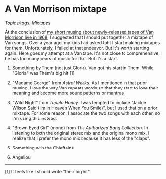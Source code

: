 A Van Morrison mixtape
======================

*Topics/tags: [Mixtapes](index-mixtapes)*

At the conclusion of [my short musing about newly-released tapes of
Van Morrison live in 1968](van-boston-1968), I suggested that I should
put together a mixtape of Van songs.  Over a year ago, my kids had asked
taht I start making mixtapes for them.  Unfortunately, I failed at that
endeavor.  But it's worth starting again.  Here goes my attempt at a Van
tape.  It's not close to comprehensive; he has too many years of music
for that.  But it's a start.

1. Something by Them (not just Gloria).  Van got his start in Them.
While "Gloria" was Them's big hit [1]

1. "Madame George" from _Astral Weeks_.  As I mentioned in that prior
musing, I love the way Van repeats words so that they start to lose their
meaning and become more sound patterns or mantras.

1. "Wild Night" from _Tupelo Honey_.  I was tempted to include
"Jackie Wilson Said (I'm in Heaven When You Smile)", but I used that
on a prior mixtape.  For some reason, I associate the two songs with
each other, so I'm using this instead.

1. "Brown Eyed Girl" (mono) from _The Authorized Bang Collection_.  In
listening to both the original stereo mix and the original mono mix, I
realize that I prefer the mono mix because it has less of the "claps".

1. Something with the Chieftains.

1. Angeliou

---

[1] It feels like I should write "their big hit".

